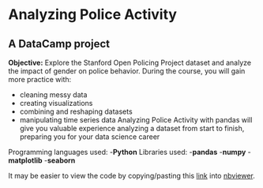 # Analyzing Police Activity
## A DataCamp project
**Objective:** Explore the Stanford Open Policing Project dataset and analyze the impact of gender on police behavior. During the course, you will gain more practice with:
- cleaning messy data
- creating visualizations
- combining and reshaping datasets
- manipulating time series data
Analyzing Police Activity with pandas will give you valuable experience analyzing a dataset from start to finish, preparing you for your data science career

Programming languages used: 
-**Python**
Libraries used: 
-**pandas**
-**numpy**
-**matplotlib**
-**seaborn**

It may be easier to view the code by copying/pasting this [link](https://github.com/jdg0711/analyzing_police_activity/blob/master/data_camp/police_activity/police_activity.ipynb) into [nbviewer](https://nbviewer.jupyter.org/).
